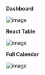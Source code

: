 **Dashboard**

![image](https://github.com/prins1085/nextjs_dashboard/assets/109617216/91092570-395d-4458-a250-5cea284e1809)


**React Table**

![image](https://github.com/prins1085/nextjs_dashboard/assets/109617216/fd0d75f2-ba7d-49d6-94e4-378c82e4df23)

**Full Calendar**

![image](https://github.com/prins1085/nextjs_dashboard/assets/109617216/38f5c629-ac38-4693-a6f6-297c0dae3d20)

